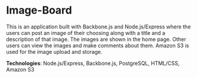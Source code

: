 # Image-Board

This is an application built with Backbone.js and Node.js/Express where the users can post an image of their choosing along with a title and a description of that image. The images are shown in the home page. Other users can view the images and make comments about them. Amazon S3 is used for the image upload and storage.

**Technologies**: Node.js/Express, Backbone.js, PostgreSQL, HTML/CSS, Amazon S3
